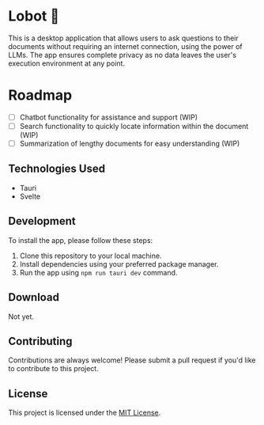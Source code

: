 # Lobot 🤖

This is a desktop application that allows users to ask questions to their documents without requiring an internet connection, using the power of LLMs. The app ensures complete privacy as no data leaves the user's execution environment at any point.

# Roadmap

- [ ] Chatbot functionality for assistance and support (WIP)
- [ ] Search functionality to quickly locate information within the document (WIP)
- [ ] Summarization of lengthy documents for easy understanding (WIP)

## Technologies Used

- Tauri
- Svelte
<!-- - Tailwind CSS -->

## Development

To install the app, please follow these steps:

1. Clone this repository to your local machine.
2. Install dependencies using your preferred package manager.
3. Run the app using `npm run tauri dev` command.

## Download

Not yet.

## Contributing

Contributions are always welcome! Please submit a pull request if you'd like to contribute to this project.

## License

This project is licensed under the [MIT License](https://opensource.org/licenses/MIT).
